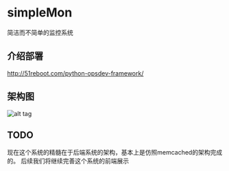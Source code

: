 # simpleMon
简洁而不简单的监控系统

## 介绍部署

http://51reboot.com/python-opsdev-framework/

## 架构图

![alt tag](https://github.com/51reboot/simpleMon/blob/master/docs/arch.jpg)

## TODO

现在这个系统的精髓在于后端系统的架构，基本上是仿照memcached的架构完成的。
后续我们将继续完善这个系统的前端展示

